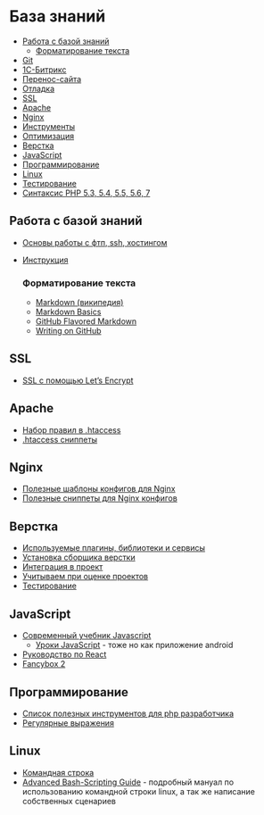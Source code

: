 База знаний
===========

- [Работа с базой знаний](#user-content-Работа-с-базой-знаний)
	- [Форматирование текста](#user-content-Форматирование-текста)
- [Git](Git/README.md)
- [1С-Битрикс](Bitrix/README.md)
- [Перенос-сайта](Перенос-сайта/README.md)
- [Отладка](Debug/README.md)
- [SSL](#ssl)
- [Apache](#apache)
- [Nginx](#nginx)
- [Инструменты](tools/README.md)
- [Оптимизация](Оптимизация/README.md)
- [Верстка](#Верстка)
- [JavaScript](#javascript)
- [Программирование](#Программирование)
- [Linux](#linux)
- [Тестирование](Тестирование/README.md)
- [Синтаксис PHP 5.3, 5.4, 5.5, 5.6, 7](https://wp-kama.ru/id_6310/sintaksis-php-5-3-5-4-5-5-5-6-7-chto-novogo.html)

## Работа с базой знаний

- [Основы работы с фтп, ssh, хостингом](access/README.md)
- [Инструкция](CONTRIBUTING.md)

	### Форматирование текста
	- [Markdown (википедия)](https://ru.wikipedia.org/wiki/Markdown)
	- [Markdown Basics](https://help.github.com/articles/markdown-basics/)
	- [GitHub Flavored Markdown](https://help.github.com/articles/github-flavored-markdown/)
	- [Writing on GitHub](https://help.github.com/articles/writing-on-github/)

## SSL
- [SSL с помощью Let’s Encrypt](SSL/README.md)

## Apache
- [Набор правил в .htaccess](Apache/.htaccess)
- [.htaccess сниппеты](Apache/README.md)

## Nginx
- [Полезные шаблоны конфигов для Nginx](Nginx/README.md)
- [Полезные сниппеты для Nginx конфигов](https://habrahabr.ru/post/272381/)

## Верстка
- [Используемые плагины, библиотеки и сервисы](Html/README.md)
- [Установка сборщика верстки](Html/Build/README.md)
- [Интеграция в проект](Html/Интеграция/README.md)
- [Учитываем при оценке проектов](Html/Оценка/README.md)
- [Тестирование](Html/Тестирование/README.md)

## JavaScript
- [Современный учебник Javascript](https://learn.javascript.ru/)
	- [Уроки JavaScript](https://play.google.com/store/apps/details?id=com.reedbook.jstutorial) - тоже но как приложение android
- [Руководство по React](https://metanit.com/web/react/)
- [Fancybox 2](http://fancyapps.com/fancybox/)

## Программирование
- [Список полезных инструментов для php разработчика](https://habrahabr.ru/post/68569/)
- [Регулярные выражения](Regexp/README.md)

## Linux
- [Командная строка](Linux/Shell/README.md)
- [Advanced Bash-Scripting Guide](http://www.opennet.ru/docs/RUS/bash_scripting_guide/) - подробный мануал по использованию командной строки linux, а так же написание собственных сценариев
